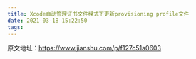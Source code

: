 ```yaml
---
title: Xcode自动管理证书文件模式下更新provisioning profile文件
date: 2021-03-18 15:22:50
tags:
---
```


原文地址：https://www.jianshu.com/p/f127c51a0603
